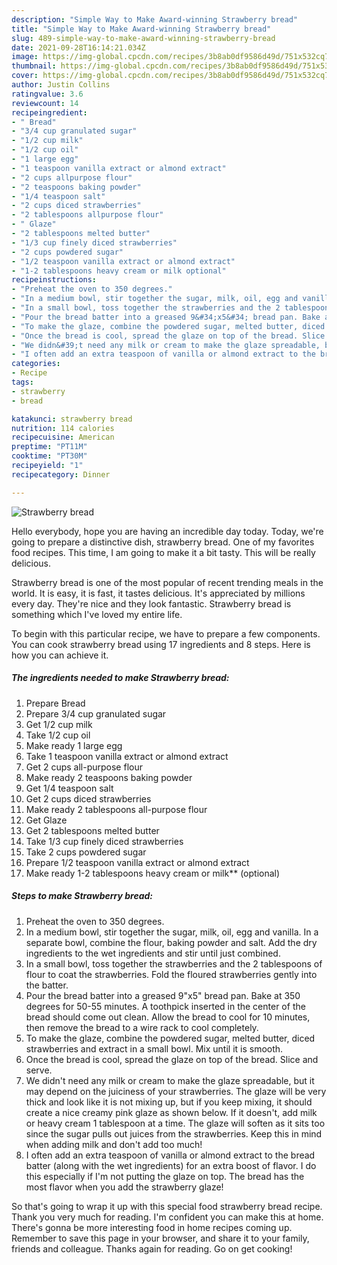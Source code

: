 ```yaml
---
description: "Simple Way to Make Award-winning Strawberry bread"
title: "Simple Way to Make Award-winning Strawberry bread"
slug: 489-simple-way-to-make-award-winning-strawberry-bread
date: 2021-09-28T16:14:21.034Z
image: https://img-global.cpcdn.com/recipes/3b8ab0df9586d49d/751x532cq70/strawberry-bread-recipe-main-photo.jpg
thumbnail: https://img-global.cpcdn.com/recipes/3b8ab0df9586d49d/751x532cq70/strawberry-bread-recipe-main-photo.jpg
cover: https://img-global.cpcdn.com/recipes/3b8ab0df9586d49d/751x532cq70/strawberry-bread-recipe-main-photo.jpg
author: Justin Collins
ratingvalue: 3.6
reviewcount: 14
recipeingredient:
- " Bread"
- "3/4 cup granulated sugar"
- "1/2 cup milk"
- "1/2 cup oil"
- "1 large egg"
- "1 teaspoon vanilla extract or almond extract"
- "2 cups allpurpose flour"
- "2 teaspoons baking powder"
- "1/4 teaspoon salt"
- "2 cups diced strawberries"
- "2 tablespoons allpurpose flour"
- " Glaze"
- "2 tablespoons melted butter"
- "1/3 cup finely diced strawberries"
- "2 cups powdered sugar"
- "1/2 teaspoon vanilla extract or almond extract"
- "1-2 tablespoons heavy cream or milk optional"
recipeinstructions:
- "Preheat the oven to 350 degrees."
- "In a medium bowl, stir together the sugar, milk, oil, egg and vanilla. In a separate bowl, combine the flour, baking powder and salt. Add the dry ingredients to the wet ingredients and stir until just combined."
- "In a small bowl, toss together the strawberries and the 2 tablespoons of flour to coat the strawberries. Fold the floured strawberries gently into the batter."
- "Pour the bread batter into a greased 9&#34;x5&#34; bread pan. Bake at 350 degrees for 50-55 minutes. A toothpick inserted in the center of the bread should come out clean. Allow the bread to cool for 10 minutes, then remove the bread to a wire rack to cool completely."
- "To make the glaze, combine the powdered sugar, melted butter, diced strawberries and extract in a small bowl. Mix until it is smooth."
- "Once the bread is cool, spread the glaze on top of the bread. Slice and serve."
- "We didn&#39;t need any milk or cream to make the glaze spreadable, but it may depend on the juiciness of your strawberries. The glaze will be very thick and look like it is not mixing up, but if you keep mixing, it should create a nice creamy pink glaze as shown below. If it doesn&#39;t, add milk or heavy cream 1 tablespoon at a time. The glaze will soften as it sits too since the sugar pulls out juices from the strawberries. Keep this in mind when adding milk and don&#39;t add too much!"
- "I often add an extra teaspoon of vanilla or almond extract to the bread batter (along with the wet ingredients) for an extra boost of flavor. I do this especially if I&#39;m not putting the glaze on top. The bread has the most flavor when you add the strawberry glaze!"
categories:
- Recipe
tags:
- strawberry
- bread

katakunci: strawberry bread 
nutrition: 114 calories
recipecuisine: American
preptime: "PT11M"
cooktime: "PT30M"
recipeyield: "1"
recipecategory: Dinner

---
```



![Strawberry bread](https://img-global.cpcdn.com/recipes/3b8ab0df9586d49d/751x532cq70/strawberry-bread-recipe-main-photo.jpg)

Hello everybody, hope you are having an incredible day today. Today, we're going to prepare a distinctive dish, strawberry bread. One of my favorites food recipes. This time, I am going to make it a bit tasty. This will be really delicious.



Strawberry bread is one of the most popular of recent trending meals in the world. It is easy, it is fast, it tastes delicious. It's appreciated by millions every day. They're nice and they look fantastic. Strawberry bread is something which I've loved my entire life.


To begin with this particular recipe, we have to prepare a few components. You can cook strawberry bread using 17 ingredients and 8 steps. Here is how you can achieve it.

<!--inarticleads1-->

##### The ingredients needed to make Strawberry bread:

1. Prepare  Bread
1. Prepare 3/4 cup granulated sugar
1. Get 1/2 cup milk
1. Take 1/2 cup oil
1. Make ready 1 large egg
1. Take 1 teaspoon vanilla extract or almond extract
1. Get 2 cups all-purpose flour
1. Make ready 2 teaspoons baking powder
1. Get 1/4 teaspoon salt
1. Get 2 cups diced strawberries
1. Make ready 2 tablespoons all-purpose flour
1. Get  Glaze
1. Get 2 tablespoons melted butter
1. Take 1/3 cup finely diced strawberries
1. Take 2 cups powdered sugar
1. Prepare 1/2 teaspoon vanilla extract or almond extract
1. Make ready 1-2 tablespoons heavy cream or milk** (optional)




<!--inarticleads2-->

##### Steps to make Strawberry bread:

1. Preheat the oven to 350 degrees.
1. In a medium bowl, stir together the sugar, milk, oil, egg and vanilla. In a separate bowl, combine the flour, baking powder and salt. Add the dry ingredients to the wet ingredients and stir until just combined.
1. In a small bowl, toss together the strawberries and the 2 tablespoons of flour to coat the strawberries. Fold the floured strawberries gently into the batter.
1. Pour the bread batter into a greased 9&#34;x5&#34; bread pan. Bake at 350 degrees for 50-55 minutes. A toothpick inserted in the center of the bread should come out clean. Allow the bread to cool for 10 minutes, then remove the bread to a wire rack to cool completely.
1. To make the glaze, combine the powdered sugar, melted butter, diced strawberries and extract in a small bowl. Mix until it is smooth.
1. Once the bread is cool, spread the glaze on top of the bread. Slice and serve.
1. We didn&#39;t need any milk or cream to make the glaze spreadable, but it may depend on the juiciness of your strawberries. The glaze will be very thick and look like it is not mixing up, but if you keep mixing, it should create a nice creamy pink glaze as shown below. If it doesn&#39;t, add milk or heavy cream 1 tablespoon at a time. The glaze will soften as it sits too since the sugar pulls out juices from the strawberries. Keep this in mind when adding milk and don&#39;t add too much!
1. I often add an extra teaspoon of vanilla or almond extract to the bread batter (along with the wet ingredients) for an extra boost of flavor. I do this especially if I&#39;m not putting the glaze on top. The bread has the most flavor when you add the strawberry glaze!




So that's going to wrap it up with this special food strawberry bread recipe. Thank you very much for reading. I'm confident you can make this at home. There's gonna be more interesting food in home recipes coming up. Remember to save this page in your browser, and share it to your family, friends and colleague. Thanks again for reading. Go on get cooking!
